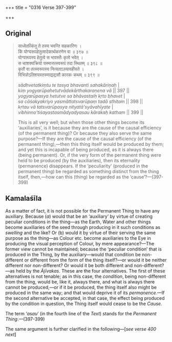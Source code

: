 +++
title = "0316 Verse 397-399"

+++
## Original 
>
> साध्वेतत्किंतु ते तस्य भवन्ति सहकारिणः ।  
> किं योग्यरूपहेतुत्वादेकार्थकरणेन वा ॥ ३९७ ॥  
> योग्यरूपस्य हेतुत्वे स भावस्तैः कृतो भवेत् ।  
> स चाशक्यक्रियो यस्मात्तत्स्वरूपं तदा स्थितम् ॥ ३९८ ॥  
> कृतौ वा तत्स्वरूपस्य नित्यताऽस्यावहीयते ।  
> विभिन्नोऽतिशयस्तस्माद्यद्यसौ कारकः कथम् ॥ ३९९ ॥ 
>
> *sādhvetatkiṃtu te tasya bhavanti sahakāriṇaḥ* \|  
> *kiṃ yogyarūpahetutvādekārthakaraṇena vā* \|\| 397 \|\|  
> *yogyarūpasya hetutve sa bhāvastaiḥ kṛto bhavet* \|  
> *sa cāśakyakriyo yasmāttatsvarūpaṃ tadā sthitam* \|\| 398 \|\|  
> *kṛtau vā tatsvarūpasya nityatā'syāvahīyate* \|  
> *vibhinno'tiśayastasmādyadyasau kārakaḥ katham* \|\| 399 \|\| 
>
> This is all very well; but when those other things become its ‘auxiliaries’, is it because they are the cause of the causal efficiency (of the permanent thing)? Or because they also serve the same purpose?—If they are the cause of the causal efficiency (of the permanent thing),—then this thing itself would be produced by them; and yet this is incapable of being produced, as it is always there (being permanent). Or, if the very form of the permanent thing were held to be produced (by the auxiliaries), then its eternality (permanence) disappears. If the ‘peculiarity’ (produced in the permanent thing) be regarded as something distinct from the thing itself, then,—how can this (thing) be regarded as the ‘cause’?—(397-399)



## Kamalaśīla

As a matter of fact, it is not possible for the Permanent Thing to have any auxiliary. Because (*a*) would that be an ‘auxiliary’ by virtue of creating peculiar conditions in the thing—as the Earth, Water and other things become auxiliaries of the seed through producing in it such conditions as *swelling* and the like? Or (b) would it by virtue of their serving the same purpose as the thing—as Colour etc. become auxiliaries to the Eye in producing the visual perception of Colour, by mere appearance?—The former view cannot be maintained; because the ‘peculiar condition’ that is produced in the Thing, by the auxiliary—would that condition be non-different or different from the form of the thing itself?—or would it be neither different nor non-different? Or would it be both different and non-different?—as held by the *Ājīvakas*. These are the four alternatives. The first of these alternatives is not tenable; as in this case, the *condition*, being non-different from the thing, would be, like it, always there, and what is always there cannot be produced,—or if it be produced, the thing itself also might be produced in the same way; and that would deprive it of its *permanence*.—If the second alternative be accepted, in that case, the effect being produced by the condition in question, the Thing itself would cease to be the *Cause*.

The term ‘*asau*’ (in the fourth line of the *Text*) stands for the *Permanent Thing*.—(397-399)

The same argument is further clarified in the following—[*see verse 400 next*]


